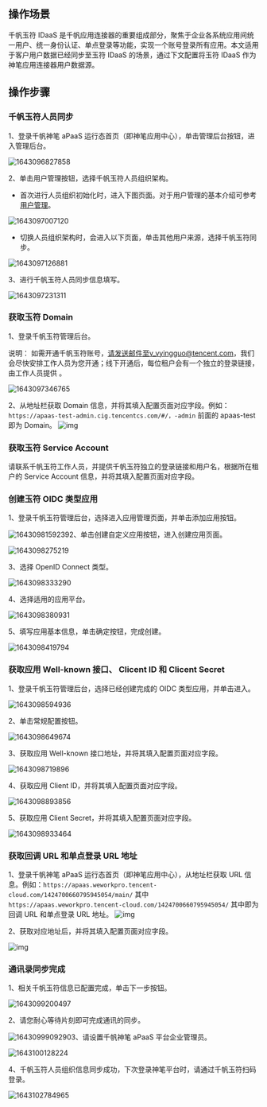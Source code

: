 ## 操作场景

千帆玉符 IDaaS 是千帆应用连接器的重要组成部分，聚焦于企业各系统应用间统一用户、统一身份认证、单点登录等功能，实现一个账号登录所有应用。本文适用于客户用户数据已经同步至玉符 IDaaS 的场景，通过下文配置将玉符 IDaaS 作为神笔应用连接器用户数据源。

## 操作步骤

### 千帆玉符人员同步

1、登录千帆神笔 aPaaS 运行态首页（即神笔应用中心），单击管理后台按钮，进入管理后台。

![1643096827858](https://qcloudimg.tencent-cloud.cn/raw/cca5bdc97ccc585a9f170500f28075a8.png)

2、单击用户管理按钮，选择千帆玉符人员组织架构。

- 首次进行人员组织初始化时，进入下图页面。对于用户管理的基本介绍可参考 [用户管理](https://cloud.tencent.com/document/product/1365/57571)。

![1643097007120](https://qcloudimg.tencent-cloud.cn/raw/b92d379d1d7cca2e90f943fe86e89697.png)

- 切换人员组织架构时，会进入以下页面，单击其他用户来源，选择千帆玉符同步。

![1643097126881](https://qcloudimg.tencent-cloud.cn/raw/7bfc940f024e24a890d5671e2f489130.png)

3、进行千帆玉符人员同步信息填写。

![1643097231311](https://qcloudimg.tencent-cloud.cn/raw/40e2e92515141e310f61b2aa1dd75b66.png)

### 获取玉符 Domain

1、登录千帆玉符管理后台。

说明： 如需开通千帆玉符账号，请发送邮件至v_vyingguo@tencent.com，我们会尽快安排工作人员为您开通；线下开通后，每位租户会有一个独立的登录链接，由工作人员提供 。

![1643097346765](https://qcloudimg.tencent-cloud.cn/raw/a4d0dcdf091f07d51fbd08b7518dfbcd.png)

2、从地址栏获取 Domain 信息，并将其填入配置页面对应字段。例如：`https://apaas-test-admin.cig.tencentcs.com/#/，-admin` 前面的 apaas-test 即为 Domain。
![img](https://main.qcloudimg.com/raw/3967e9a1a5eda7074e60e3789ab87141.png)

### 获取玉符 Service Account

请联系千帆玉符工作人员，并提供千帆玉符独立的登录链接和用户名，根据所在租户的 Service Account 信息，并将其填入配置页面对应字段。

### 创建玉符 OIDC 类型应用

1、登录千帆玉符管理后台，选择进入应用管理页面，并单击添加应用按钮。

![1643098159239](https://qcloudimg.tencent-cloud.cn/raw/2c8dc2ea5d632ee9fe8b8c7fbc2170ef.png)2、单击创建自定义应用按钮，进入创建应用页面。

![1643098275219](https://qcloudimg.tencent-cloud.cn/raw/d989df3a3cd17679ecd58f90b813e683.png)

3、选择 OpenID Connect 类型。

![1643098333290](https://qcloudimg.tencent-cloud.cn/raw/563c9c2db28ce7809e1fde5f66df7cbe.png)

4、选择适用的应用平台。

![1643098380931](https://qcloudimg.tencent-cloud.cn/raw/a5caff245561f352c813629a79472f0b.png)

5、填写应用基本信息，单击确定按钮，完成创建。

![1643098419794](https://qcloudimg.tencent-cloud.cn/raw/ea84805a3bba4049afa51f1fc918a9ee.png)

### 获取应用 Well-known 接口、 Clicent ID 和 Clicent  Secret  

1、登录千帆玉符管理后台，选择已经创建完成的 OIDC 类型应用，并单击进入。

![1643098594936](https://qcloudimg.tencent-cloud.cn/raw/9ffbba633d7ac3ff398584c7f2cae903.png)

2、单击常规配置按钮。

![1643098649674](https://qcloudimg.tencent-cloud.cn/raw/417a15e3446cf9ef86bd1bbc3d44241b.png)

3、获取应用 Well-known 接口地址，并将其填入配置页面对应字段。

![1643098719896](https://qcloudimg.tencent-cloud.cn/raw/fdfe219a4a774dcf89e6c060f9447d75.png)

4、获取应用 Client ID，并将其填入配置页面对应字段。

![1643098893856](https://qcloudimg.tencent-cloud.cn/raw/e34476dcc6b080e19b6ed91eca27ea4e.png)

5、获取应用 Client Secret，并将其填入配置页面对应字段。

![1643098933464](https://qcloudimg.tencent-cloud.cn/raw/852bfd462cc0dcffe53bf9de4e2e4c17.png)

### 获取回调 URL 和单点登录 URL 地址

1、登录千帆神笔 aPaaS 运行态首页（即神笔应用中心），从地址栏获取 URL 信息。例如：`https://apaas.weworkpro.tencent-cloud.com/1424700660795945054/main/` 其中`https://apaas.weworkpro.tencent-cloud.com/1424700660795945054/` 其中即为回调 URL 和单点登录 URL 地址。
![img](https://qcloudimg.tencent-cloud.cn/raw/77cf441032eecbf3b673a5a09d527d2d.png)

2、获取对应地址后，并将其填入配置页面对应字段。

![img](https://qcloudimg.tencent-cloud.cn/raw/f7639c8d18f32096e2d96682b1ad6523.png)

### 通讯录同步完成

1、相关千帆玉符信息已配置完成，单击下一步按钮。

![1643099200497](https://qcloudimg.tencent-cloud.cn/raw/eee9b17e8c4aa449f842e0cae2023d60.png)

2、请您耐心等待片刻即可完成通讯的同步。

![1643099909290](https://qcloudimg.tencent-cloud.cn/raw/caa8c60478550f5c71f1c6a651fcd185.png)3、请设置千帆神笔 aPaaS 平台企业管理员。

![1643100128224](https://qcloudimg.tencent-cloud.cn/raw/036a8f8496f48b162c2b7db5bea4d1a4.png)

 4、千帆玉符人员组织信息同步成功，下次登录神笔平台时，请通过千帆玉符扫码登录。 

![1643102784965](https://qcloudimg.tencent-cloud.cn/raw/de385c5bc184997aec7ae15f4449cace.png)



